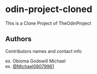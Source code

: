 # odin-project-cloned

This is a Clone Project of TheOdinProject


## Authors

Contributors names and contact info

ex. Obioma Godswill Michael  
ex. [@Michael08079961](https://twitter.com/Michael08079961)

